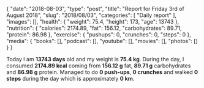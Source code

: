 {
    "date": "2018-08-03",
    "type": "post",
    "title": "Report for Friday 3rd of August 2018",
    "slug": "2018\/08\/03",
    "categories": [
        "Daily report"
    ],
    "images": [],
    "health": {
        "weight": 75.4,
        "height": 173,
        "age": 13743
    },
    "nutrition": {
        "calories": 2174.89,
        "fat": 156.12,
        "carbohydrates": 89.71,
        "protein": 86.98
    },
    "exercise": {
        "pushups": 0,
        "crunches": 0,
        "steps": 0
    },
    "media": {
        "books": [],
        "podcast": [],
        "youtube": [],
        "movies": [],
        "photos": []
    }
}

Today I am <strong>13743 days</strong> old and my weight is <strong>75.4 kg</strong>. During the day, I consumed <strong>2174.89 kcal</strong> coming from <strong>156.12 g</strong> fat, <strong>89.71 g</strong> carbohydrates and <strong>86.98 g</strong> protein. Managed to do <strong>0 push-ups</strong>, <strong>0 crunches</strong> and walked <strong>0 steps</strong> during the day which is approximately <strong>0 km</strong>.